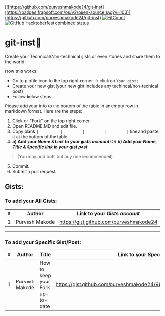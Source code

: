 [![https://github.com/purveshmakode24/git-inst](https://badges.frapsoft.com/os/v2/open-source.svg?v=103)](https://github.com/purveshmakode24/git-inst)
[![HitCount](http://hits.dwyl.com/purveshmakode24/git-inst.svg)](http://hits.dwyl.com/purveshmakode24/git-inst)
![GitHub Hacktoberfest combined status](https://img.shields.io/github/hacktoberfest/2020/purveshmakode24/git-inst?color=%237057ff&label=hacktoberfest%202020&style=flat-square)

# git-inst:bookmark_tabs:

Create your Technical/Non-technical gists or even stories and share them to the world!

How this works:
- Go to profile icon to the top right corner -> click on `Your gists` 
- Create your new gist (your new gist includes any techincal/non-techical post)
- Follow below steps 

Please add your info to the bottom of the table in an empty row in markdown format. Here are the steps:
1. Click on "Fork" on the top right corner. 
2. Open README.MD and edit file.
3. Copy blank `|          |         |         |         |` line and paste it at the bottom of the table. 
4. **a) Add your _Name_ & _Link to your *gists* account_** OR 
   **b) Add your  _Name, Title & Specific link to your gist post_**
> (You may add both but any one recommended)
5. Commit.
6. Submit a pull request. 


## Gists:

### To add your **All Gists**:         


| `#`   | Author              | Link to your _Gists account_            |
| ---   | ---                 | ---                                     |
| 1     | Purvesh Makode      | https://gist.github.com/purveshmakode24 |

---
              
### To add your **Specific Gist/Post**:              


| `#`   | Author             | Title                                                | Link to your _Specific Gist Post_           |
| ---   | ---                | ---                                                  | ---                                         |
| 1     | Purvesh Makode     | How to keep your Fork up-to-date                     | https://gist.github.com/purveshmakode24/99f052732ec13e70806f09b80d259ec9 |   

